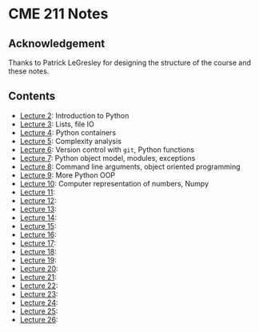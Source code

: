 # CME 211 Notes

## Acknowledgement

Thanks to Patrick LeGresley for designing the structure of the course and these
notes.

## Contents

* [Lecture 2](lecture-02/lecture-02.md): Introduction to Python 
* [Lecture 3](lecture-03/lecture-03.md): Lists, file IO
* [Lecture 4](lecture-04/lecture-04.md): Python containers
* [Lecture 5](lecture-05/lecture-05.md): Complexity analysis
* [Lecture 6](lecture-06/lecture-06.md): Version control with `git`, Python functions
* [Lecture 7](lecture-07/lecture-07.md): Python object model, modules, exceptions
* [Lecture 8](lecture-08/lecture-08.md): Command line arguments, object oriented programming
* [Lecture 9](lecture-09/lecture-09.md): More Python OOP
* [Lecture 10](lecture-10/lecture-10.md): Computer representation of numbers, Numpy
* [Lecture 11](lecture-11/lecture-11.md): 
* [Lecture 12](lecture-12/lecture-12.md): 
* [Lecture 13](lecture-13/lecture-13.md): 
* [Lecture 14](lecture-14/lecture-14.md): 
* [Lecture 15](lecture-15/lecture-15.md): 
* [Lecture 16](lecture-16/lecture-16.md): 
* [Lecture 17](lecture-17/lecture-17.md): 
* [Lecture 18](lecture-18/lecture-18.md): 
* [Lecture 19](lecture-19/lecture-19.md): 
* [Lecture 20](lecture-20/lecture-20.md): 
* [Lecture 21](lecture-21/lecture-21.md): 
* [Lecture 22](lecture-22/lecture-22.md): 
* [Lecture 23](lecture-23/lecture-23.md): 
* [Lecture 24](lecture-24/lecture-24.md): 
* [Lecture 25](lecture-25/lecture-25.md): 
* [Lecture 26](lecture-26/lecture-26.md): 
